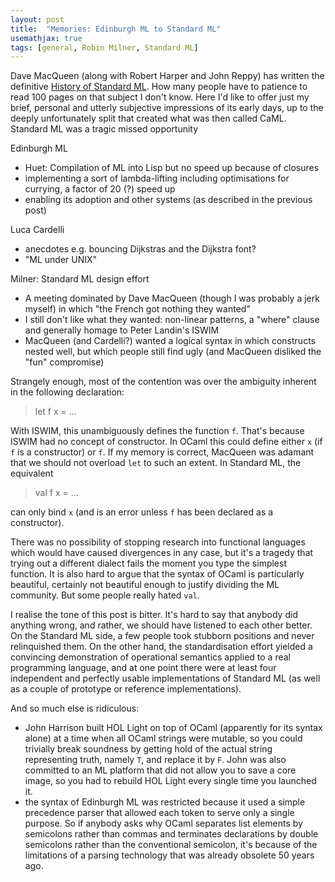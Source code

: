 ```yaml
---
layout: post
title:  "Memories: Edinburgh ML to Standard ML"
usemathjax: true 
tags: [general, Robin Milner, Standard ML]
---
```


Dave MacQueen (along with Robert Harper and John Reppy) has written the definitive [History of Standard ML](https://doi.org/10.1145/3386336).
How many people have to patience to read 100 pages on that subject I don't know.
Here I'd like to offer just my brief, personal and utterly subjective impressions of its early days, 
up to the deeply unfortunately split that created
what was then called CaML.
Standard ML was a tragic missed opportunity

Edinburgh ML

* Huet: Compilation of ML into Lisp but no speed up because of closures
* implementing a sort of lambda-lifting including optimisations for currying, a factor of 20 (?) speed up
* enabling its adoption and other systems (as described in the previous post)

Luca Cardelli

* anecdotes e.g. bouncing Dijkstras and the Dijkstra font?
* "ML under UNIX"

Milner: Standard ML design effort

* A meeting dominated by Dave MacQueen (though I was probably a jerk myself) in which "the French got nothing they wanted"
* I still don't like what they wanted: non-linear patterns, a "where" clause and generally homage to Peter Landin's ISWIM
* MacQueen (and Cardelli?) wanted a logical syntax in which constructs nested well, but which people still find ugly (and MacQueen disliked the "fun" compromise)

Strangely enough, most of the contention was over the ambiguity inherent in the following declaration:

> let f x = ...

With ISWIM, this unambiguously defines the function `f`. That's because ISWIM had no concept of constructor. In OCaml this could define either `x` (if `f` is a constructor) or `f`. If my memory is correct, MacQueen was adamant that we should not overload `let` to such an extent. In Standard ML, the equivalent

> val f x = ...

can only bind `x` (and is an error unless `f` has been declared as a constructor). 

There was no possibility of stopping research into functional languages which would have caused divergences in any case, but it's a tragedy that trying out a different dialect fails the moment you type the simplest function.
It is also hard to argue that the syntax of OCaml is particularly beautiful, certainly not beautiful enough to justify dividing the ML community.
But some people really hated `val`.

I realise the tone of this post is bitter. It's hard to say that anybody did anything wrong, and rather, we should have listened to each other better. On the Standard ML side, a few people took stubborn positions and never relinquished them. On the other hand, the standardisation effort yielded a convincing demonstration of operational semantics applied to a real programming language, and at one point there were at least four independent and perfectly usable implementations of Standard ML (as well as a couple of prototype or reference implementations).


And so much else is ridiculous:

* John Harrison built HOL Light on top of OCaml (apparently for its syntax alone) at a time when all OCaml strings were mutable, so you could trivially break soundness by getting hold of the actual string representing truth, namely `T`, and replace it by `F`. John was also committed to an ML platform that did not allow you to save a core image, so you had to rebuild HOL Light every single time you launched it.
* the syntax of Edinburgh ML was restricted because it used a simple precedence parser that allowed each token to serve only a single purpose. So if anybody asks why OCaml separates list elements by semicolons rather than commas and terminates declarations by double semicolons rather than the conventional semicolon, it's because of the limitations of a parsing technology that was already obsolete 50 years ago.

